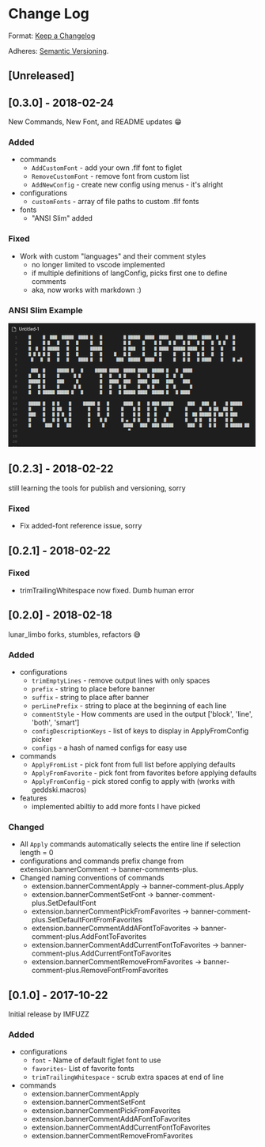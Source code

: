 # Change Log

Format: [Keep a Changelog](http://keepachangelog.com/)

Adheres: [Semantic Versioning](http://semver.org/spec/v2.0.0.html).

## [Unreleased]


## [0.3.0] - 2018-02-24

New Commands, New Font, and README updates 😁

### Added

- commands
  - `AddCustomFont` - add your own .flf font to figlet
  - `RemoveCustomFont` - remove font from custom list
  - `AddNewConfig` - create new config using menus - it's alright
- configurations
  - `customFonts` - array of file paths to custom .flf fonts
- fonts
  - "ANSI Slim" added

### Fixed

- Work with custom "languages" and their comment styles
  - no longer limited to vscode implemented
  - if multiple definitions of langConfig, picks first one to define comments
  - aka, now works with markdown :)

### ANSI Slim Example

![example ANSI Slim font](images/ANSI_Slim_example.png)


## [0.2.3] - 2018-02-22

still learning the tools for publish and versioning, sorry

### Fixed
- Fix added-font reference issue, sorry



## [0.2.1] - 2018-02-22

### Fixed
- trimTrailingWhitespace now fixed. Dumb human error



## [0.2.0] - 2018-02-18

lunar_limbo forks, stumbles, refactors 😅

### Added

- configurations
  - `trimEmptyLines` - remove output lines with only spaces
  - `prefix` - string to place before banner
  - `suffix` - string to place after banner
  - `perLinePrefix` - string to place at the beginning of each line
  - `commentStyle` - How comments are used in the output ['block', 'line', 'both', 'smart']
  - `configDescriptionKeys` - list of keys to display in ApplyFromConfig picker
  - `configs` - a hash of named configs for easy use
- commands
  - `ApplyFromList` - pick font from full list before applying defaults
  - `ApplyFromFavorite` - pick font from favorites before applying defaults
  - `ApplyFromConfig` - pick stored config to apply with (works with geddski.macros)
- features
  - implemented abiltiy to add more fonts I have picked

### Changed

- All `Apply` commands automatically selects the entire line if selection length = 0
- configurations and commands prefix change from extension.bannerComment -> banner-comments-plus.
- Changed naming conventions of commands
  - extension.bannerCommentApply -> banner-comment-plus.Apply
  - extension.bannerCommentSetFont -> banner-comment-plus.SetDefaultFont
  - extension.bannerCommentPickFromFavorites -> banner-comment-plus.SetDefaultFontFromFavorites
  - extension.bannerCommentAddAFontToFavorites -> banner-comment-plus.AddFontToFavorites
  - extension.bannerCommentAddCurrentFontToFavorites -> banner-comment-plus.AddCurrentFontToFavorites
  - extension.bannerCommentRemoveFromFavorites -> banner-comment-plus.RemoveFontFromFavorites



## [0.1.0] - 2017-10-22

Initial release by IMFUZZ

### Added

- configurations
  - `font` - Name of default figlet font to use
  - `favorites`- List of favorite fonts
  - `trimTrailingWhitespace` - scrub extra spaces at end of line
- commands
  - extension.bannerCommentApply
  - extension.bannerCommentSetFont
  - extension.bannerCommentPickFromFavorites
  - extension.bannerCommentAddAFontToFavorites
  - extension.bannerCommentAddCurrentFontToFavorites
  - extension.bannerCommentRemoveFromFavorites